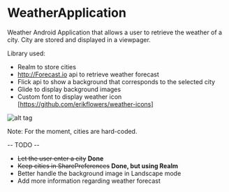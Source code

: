 # WeatherApplication
Weather Android Application that allows a user to retrieve the weather of a city. City are stored and displayed in a viewpager.

Library used:
- Realm to store cities
- http://Forecast.io api to retrieve weather forecast
- Flick api to show a background that corresponds to the selected city
- Glide to display background images
- Custom font to display weather icon [https://github.com/erikflowers/weather-icons]

![alt tag](http://i.imgur.com/cDtsqIr.png)

Note: For the moment, cities are hard-coded.

-- TODO --
- ~~Let the user enter a city~~ **Done**
- ~~Keep cities in SharePreferences~~ **Done, but using Realm**
- Better handle the background image in Landscape mode
- Add more information regarding weather forecast
